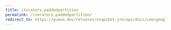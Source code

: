 ```yaml
---
title: iterators.paddedpartition
permalink: /iterators.paddedpartition/
redirect_to: https://guava.dev/releases/snapshot-jre/api/docs/com/google/common/collect/Iterators.html#paddedPartition-java.util.Iterator-int-
---
```


